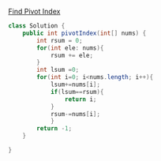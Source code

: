 [Find Pivot Index](https://leetcode.com/problems/find-pivot-index/)
```java
class Solution {
	public int pivotIndex(int[] nums) {
		int rsum = 0;
		for(int ele: nums){
			rsum += ele;
		}
		int lsum =0;
		for(int i=0; i<nums.length; i++){
			lsum+=nums[i];
			if(lsum==rsum){
				return i;
			}
			rsum-=nums[i];
			}
		return -1;
	}

}
```